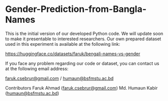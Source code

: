 # Gender-Prediction-from-Bangla-Names

This is the initial version of our developed Python code. We will update soon to make it presentable to interested researchers.
Our own prepared dataset used in this experiment is available at the following link:

https://huggingface.co/datasets/faruk/bengali-names-vs-gender

If you face any problem regarding our code or dataset, you can contact us at the following email address:

faruk.csebrur@gmail.com  /   humaun@bsfmstu.ac.bd

Contributors
Faruk Ahmad (faruk.csebrur@gmail.com)
Md. Humaun Kabir (humaun@bsfmstu.ac.bd)
